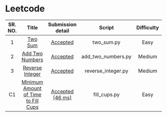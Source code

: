 # Leetcode
| SR. NO. | Title  | Submission detail  | Script | Difficulty | Concept |
| :---:   | :-: | :-: | :-: | :-: |  :-: |
| 1 | [Two Sum](https://leetcode.com/problems/two-sum/) | [Accepted](https://leetcode.com/submissions/detail/737220986/) | two_sum.py | Easy | List |
| 2 | [Add Two Numbers](https://leetcode.com/problems/add-two-numbers/) | [Accepted](https://leetcode.com/submissions/detail/738208220/) | add_two_numbers.py | Medium | Linked list |
| 3 | [Reverse Integer](https://leetcode.com/problems/reverse-integer/) | [Accepted](https://leetcode.com/submissions/detail/738284269/) | reverse_integer.py | Medium | Integer |
| C1 | [Minimum Amount of Time to Fill Cups](https://leetcode.com/contest/weekly-contest-301/problems/minimum-amount-of-time-to-fill-cups/) | [Accepted (46 ms)](https://leetcode.com/submissions/detail/743672862/) | fill_cups.py | Easy | List|
